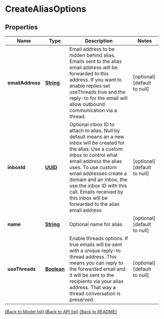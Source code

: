 # CreateAliasOptions
## Properties

Name | Type | Description | Notes
------------ | ------------- | ------------- | -------------
**emailAddress** | [**String**](string.md) | Email address to be hidden behind alias. Emails sent to the alias email address will be forwarded to this address. If you want to enable replies set useThreads true and the reply-to for the email will allow outbound communication via a thread. | [optional] [default to null]
**inboxId** | [**UUID**](UUID.md) | Optional inbox ID to attach to alias. Null by default means an a new inbox will be created for the alias. Use a custom inbox to control what email address the alias uses. To use custom email addresses create a domain and an inbox, the use the inbox ID with this call. Emails received by this inbox will be forwarded to the alias email address | [optional] [default to null]
**name** | [**String**](string.md) | Optional name for alias | [optional] [default to null]
**useThreads** | [**Boolean**](boolean.md) | Enable threads options. If true emails will be sent with a unique reply-to thread address. This means you can reply to the forwarded email and it will be sent to the recipients via your alias address. That way a thread conversation is preserved. | [optional] [default to null]

[[Back to Model list]](../README.md#documentation-for-models) [[Back to API list]](../README.md#documentation-for-api-endpoints) [[Back to README]](../README.md)

